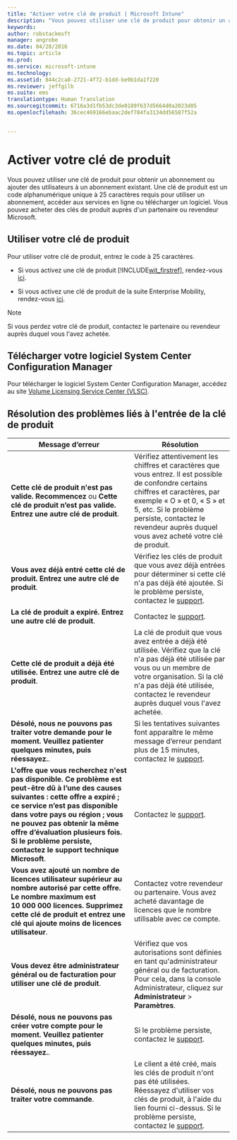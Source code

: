 ```yaml
---
title: "Activer votre clé de produit | Microsoft Intune"
description: "Vous pouvez utiliser une clé de produit pour obtenir un abonnement Intune ou ajouter des utilisateurs à un abonnement existant."
keywords: 
author: robstackmsft
manager: angrobe
ms.date: 04/28/2016
ms.topic: article
ms.prod: 
ms.service: microsoft-intune
ms.technology: 
ms.assetid: 844c2ca8-2721-4f72-b1dd-be9b1da1f220
ms.reviewer: jeffgilb
ms.suite: ems
translationtype: Human Translation
ms.sourcegitcommit: 6716a3d1fb53dc3de0189f637d5664d0a2023d05
ms.openlocfilehash: 36cec469166ebaac2def784fa3134dd56587f52a


---
```


# Activer votre clé de produit
Vous pouvez utiliser une clé de produit pour obtenir un abonnement ou ajouter des utilisateurs à un abonnement existant. Une clé de produit est un code alphanumérique unique à 25 caractères requis pour utiliser un abonnement, accéder aux services en ligne ou télécharger un logiciel. Vous pouvez acheter des clés de produit auprès d'un partenaire ou revendeur Microsoft.

## Utiliser votre clé de produit
Pour utiliser votre clé de produit, entrez le code à 25 caractères.

-   Si vous activez une clé de produit [!INCLUDE[wit_firstref](./includes/wit_firstref_md.md)], rendez-vous [ici](https://account.manage.microsoft.com/commerce/productkeystart.aspx).

-   Si vous activez une clé de produit de la suite Enterprise Mobility, rendez-vous [ici](http://www.microsoft.com/ems/open).

> [!NOTE]
> Si vous perdez votre clé de produit, contactez le partenaire ou revendeur auprès duquel vous l'avez achetée.

## Télécharger votre logiciel System Center Configuration Manager
Pour télécharger le logiciel System Center Configuration Manager, accédez au site [Volume Licensing Service Center (VLSC)](http://go.microsoft.com/fwlink/?LinkID=232300).

## Résolution des problèmes liés à l'entrée de la clé de produit

|Message d’erreur|Résolution|
|-----------------|--------------|
|**Cette clé de produit n'est pas valide. Recommencez** ou **Cette clé de produit n’est pas valide. Entrez une autre clé de produit**.|Vérifiez attentivement les chiffres et caractères que vous entrez. Il est possible de confondre certains chiffres et caractères, par exemple « O » et 0, « S » et 5, etc. Si le problème persiste, contactez le revendeur auprès duquel vous avez acheté votre clé de produit.|
|**Vous avez déjà entré cette clé de produit. Entrez une autre clé de produit**.|Vérifiez les clés de produit que vous avez déjà entrées pour déterminer si cette clé n'a pas déjà été ajoutée. Si le problème persiste, contactez le [support](http://go.microsoft.com/fwlink/?LinkID=394189).|
|**La clé de produit a expiré. Entrez une autre clé de produit**.|Contactez le [support](http://go.microsoft.com/fwlink/?LinkID=394189).|
|**Cette clé de produit a déjà été utilisée. Entrez une autre clé de produit**.|La clé de produit que vous avez entrée a déjà été utilisée. Vérifiez que la clé n'a pas déjà été utilisée par vous ou un membre de votre organisation. Si la clé n'a pas déjà été utilisée, contactez le revendeur auprès duquel vous l'avez achetée.|
|**Désolé, nous ne pouvons pas traiter votre demande pour le moment. Veuillez patienter quelques minutes, puis réessayez.**.|Si les tentatives suivantes font apparaître le même message d’erreur pendant plus de 15 minutes, contactez le [support](http://go.microsoft.com/fwlink/?LinkID=394189).|
|**L'offre que vous recherchez n'est pas disponible. Ce problème est peut-être dû à l’une des causes suivantes : cette offre a expiré ; ce service n’est pas disponible dans votre pays ou région ; vous ne pouvez pas obtenir la même offre d’évaluation plusieurs fois. Si le problème persiste, contactez le support technique Microsoft**.|Contactez le [support](http://go.microsoft.com/fwlink/?LinkID=394189).|
|**Vous avez ajouté un nombre de licences utilisateur supérieur au nombre autorisé par cette offre. Le nombre maximum est 10 000 000 licences. Supprimez cette clé de produit et entrez une clé qui ajoute moins de licences utilisateur**.|Contactez votre revendeur ou partenaire. Vous avez acheté davantage de licences que le nombre utilisable avec ce compte.|
|**Vous devez être administrateur général ou de facturation pour utiliser une clé de produit**.|Vérifiez que vos autorisations sont définies en tant qu'administrateur général ou de facturation. Pour cela, dans la console Administrateur, cliquez sur **Administrateur** &gt; **Paramètres**.|
|**Désolé, nous ne pouvons pas créer votre compte pour le moment. Veuillez patienter quelques minutes, puis réessayez.**.|Si le problème persiste, contactez le [support](http://go.microsoft.com/fwlink/?LinkID=394189).|
|**Désolé, nous ne pouvons pas traiter votre commande**.|Le client a été créé, mais les clés de produit n'ont pas été utilisées. Réessayez d'utiliser vos clés de produit, à l'aide du lien fourni ci-dessus. Si le problème persiste, contactez le [support](http://go.microsoft.com/fwlink/?LinkID=394189).|



<!--HONumber=Jul16_HO4-->


